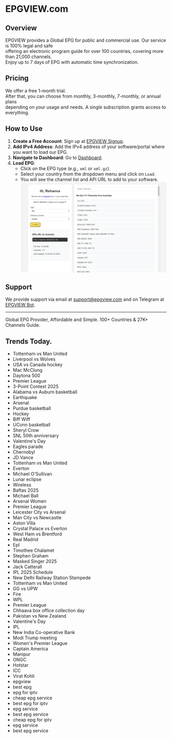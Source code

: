 # EPGVIEW.com



## Overview
EPGVIEW provides a Global EPG for public and commercial use. Our service is 100% legal and safe\
offering an electronic program guide for over 100 countries, covering more than 21,000 channels.\
Enjoy up to 7 days of EPG with automatic time synchronization.

## Pricing
We offer a free 1-month trial. \
After that, you can choose from monthly, 3-monthly, 7-monthly, or annual plans \
depending on your usage and needs. A single subscription grants access to everything.

## How to Use
1. **Create a Free Account**: Sign up at [EPGVIEW Signup](https://epgview.com/signup.php).
2. **Add IPv4 Address**: Add the IPv4 address of your software/portal where you want to load our EPG.
3. **Navigate to Dashboard**: Go to [Dashboard](https://epgview.com/dashboard.php).
4. **Load EPG**:
   - Click on the EPG type (e.g., `xml` or `xml.gz`).
   - Select your country from the dropdown menu and click on `Load`.
   - You will see the channel list and API URL to add to your software.
![EPGVIEW](img/dashboard.png)
## Support
We provide support via email at [support@epgview.com](mailto:support@epgview.com) and on Telegram at [EPGVIEW Bot](https://t.me/epgview_bot).

---

Global EPG Provider, Affordable and Simple. 100+ Countries & 27K+ Channels Guide.

## Trends Today.

- Tottenham vs Man United
- Liverpool vs Wolves
- USA vs Canada hockey
- Mac McClung
- Daytona 500
- Premier League
- 3-Point Contest 2025
- Alabama vs Auburn basketball
- Earthquake
- Arsenal
- Purdue basketball
- Hockey
- Biff Wiff
- UConn basketball
- Sheryl Crow
- SNL 50th anniversary
- Valentine's Day
- Eagles parade
- Chernobyl
- JD Vance
- Tottenham vs Man United
- Everton
- Michael O'Sullivan
- Lunar eclipse
- Wireless
- Baftas 2025
- Michael Ball
- Arsenal Women
- Premier League
- Leicester City vs Arsenal
- Man City vs Newcastle
- Aston Villa
- Crystal Palace vs Everton
- West Ham vs Brentford
- Real Madrid
- Epl
- Timothee Chalamet
- Stephen Graham
- Masked Singer 2025
- Jack Catterall
- IPL 2025 Schedule
- New Delhi Railway Station Stampede
- Tottenham vs Man United
- GG vs UPW
- Fire
- WPL
- Premier League
- Chhaava box office collection day
- Pakistan vs New Zealand
- Valentine's Day
- IPL
- New India Co-operative Bank
- Modi Trump meeting
- Women's Premier League
- Captain America
- Manipur
- ONGC
- Hotstar
- ICC
- Virat Kohli
- epgview
- best epg
- epg for iptv
- cheap epg service
- best epg for iptv
- epg service
- best epg service
- cheap epg for iptv
- epg service
- best epg service
